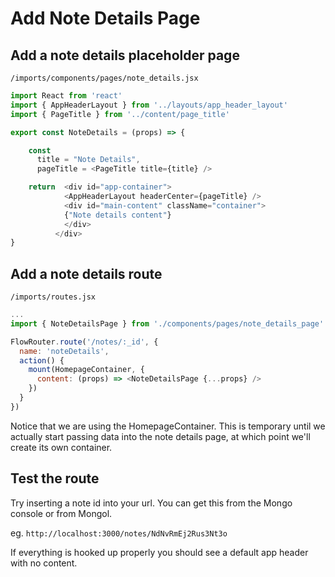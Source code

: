 # Add Note Details Page

## Add a note details placeholder page

``` /imports/components/pages/note_details.jsx ```

```js
import React from 'react'
import { AppHeaderLayout } from '../layouts/app_header_layout'
import { PageTitle } from '../content/page_title'

export const NoteDetails = (props) => {

	const 
	  title = "Note Details",
	  pageTitle = <PageTitle title={title} />

	return  <div id="app-container">
            <AppHeaderLayout headerCenter={pageTitle} />
            <div id="main-content" className="container">
            {"Note details content"}
            </div>
          </div>
}

```

## Add a note details route

``` /imports/routes.jsx ```

```js
...
import { NoteDetailsPage } from './components/pages/note_details_page'

FlowRouter.route('/notes/:_id', {
  name: 'noteDetails',
  action() {
    mount(HomepageContainer, {
      content: (props) => <NoteDetailsPage {...props} />
    })
  }
})
```

Notice that we are using the HomepageContainer.  This is temporary until we actually start passing data into the note details page, at which point we'll create its own container.


## Test the route

Try inserting a note id into your url. You can get this from the Mongo console or from Mongol.

eg. ``` http://localhost:3000/notes/NdNvRmEj2Rus3Nt3o ```  

If everything is hooked up properly you should see a default app header with no content.